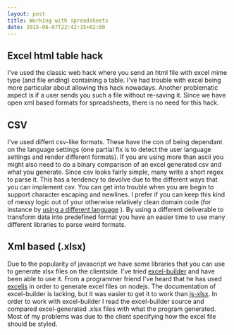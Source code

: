 ```yaml
---
layout: post
title: Working with spreadsheets
date: 2015-06-07T22:42:15+02:00
---
```


## Excel html table hack

I've used the classic web hack where you send an html file with excel mime type (and file ending) containing a table. I've had trouble with excel being more particular about allowing this hack nowadays. Another problematic aspect is if a user sends you such a file without re-saving it. Since we have open xml based formats for spreadsheets, there is no need for this hack.

## CSV
I've used diffent csv-like formats. These have the con of being dependant on the language settings (one partial fix is to detect the user language settings and render different formats). If you are using more than ascii you might also need to do a binary comparison of an excel generated csv and what you generate. Since csv looks fairly simple, many write a short regex to parse it. This has a tendency to devolve due to the different ways that you can implement csv. You can get into trouble when you are begin to support character escaping and newlines. I prefer if you can keep this kind of messy logic out of your otherwise relatively clean domain code (for instance by [using a different language](https://github.com/Lundalogik/go_import/) ). By using a different deliverable to transform data into predefined format you have an easier time to use many different libraries to parse weird formats.

## Xml based (.xlsx)
Due to the popularity of javascript we have some libraries that you can use to generate xlsx files on the clientside. I've tried [excel-builder](https://github.com/stephenliberty/excel-builder.js) and have been able to use it. From a programmer friend I've heard that he has used [exceljs](https://github.com/guyonroche/exceljs) in order to generate excel files on nodejs. The documentation of excel-builder is lacking, but it was easier to get it to work than [js-xlsx](https://github.com/SheetJS/js-xlsx). In order to work with excel-builder I read the excel-builder source and compared excel-generated .xlsx files with what the program generated. Most of my problems was due to the client specifying how the excel file should be styled.

